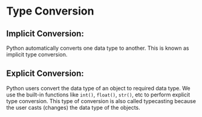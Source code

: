 # Type Conversion

## Implicit Conversion:
Python automatically converts one data type to another. This is known as implicit type conversion.

## Explicit Conversion:
Python users convert the data type of an object to required data type. 
We use the built-in functions like `int()`, `float()`, `str()`, etc to perform explicit type conversion.
This type of conversion is also called typecasting because the user casts (changes) the data type of the objects.